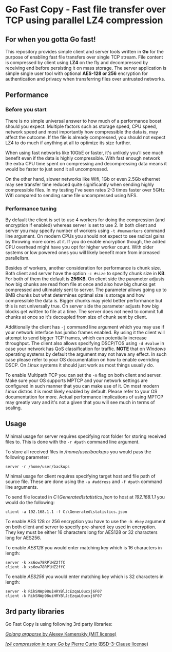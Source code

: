 # Go Fast Copy - Fast file transfer over TCP using parallel LZ4 compression

## For when you gotta Go fast!
This repository provides simple client and server tools written in **Go** for the purpose of enabling fast file transfers over single TCP stream. File content is compressed by client using **LZ4** on the fly and decompressed by receiving end before persisting it on mass storage. The server application is simple single user tool with optional **AES-128 or 256** encryption for authentication and privacy when transferring files over untrusted networks.

## Performance

### Before you start
There is no simple universal answer to how much of a performance boost should you expect. Multiple factors such as storage speed, CPU speed, network speed and most importantly how compressible the data is, may affect the outcome. If the file is already compressed, you should not expect LZ4 to do much if anything at all to optimize its size further.

When using fast networks like 10GbE or faster, it's unlikely you'll see much benefit even if the data is highly compressible. With fast enough network the extra CPU time spent on compressing and decompressing data means it would be faster to just send it all uncompressed.

On the other hand, slower networks like Wifi, 1Gb or even 2.5Gb ethernet may see transfer time reduced quite significantly when sending highly compressible files. In my testing I've seen rates 2-3 times faster over 5GHz Wifi compared to sending same file uncompressed using NFS.

### Performance tuning
By default the client is set to use 4 workers for doing the compression (and encryption if enabled) whereas server is set to use 2. In both client and server you may specify number of workers using `-t #numworkers` command line argument. On modern CPUs you should not expect to see radical gains by throwing more cores at it. If you do enable encryption though, the added CPU overhead might have you opt for higher worker count. With older systems or low powered ones you will likely benefit more from increased parallelism.

Besides of workers, another consideration for performance is chunk size. Both client and server have the option `-c #size` to specify chunk size in **KB**. For both of them the default is **256KB**. On client side the parameter adjusts how big chunks are read from file at once and also how big chunks get compressed and ultimately sent to server. The parameter allows going up to 8MB chunks but what determines optimal size is storage and how compressible the data is. Bigger chunks may yield better performance but this is not universally true. On server side the parameter adjusts how big blocks get written to file at a time. The server does not need to commit full chunks at once so it's decoupled from size of chunk sent by client.

Additionally the client has `-j` command line argument which you may use if your network interface has jumbo frames enabled. By using it the client will attempt to send bigger TCP frames, which can potentially increase throughput. The client also allows specifying DSCP/TOS using `-d #value` in case your network has QoS classification for traffic. **NOTE** that on _Windows_ operating systems by default the argument may not have any effect. In such case please refer to your OS documentation on how to enable overriding DSCP. On _Linux_ systems it should just work as most things usually do.

To enable Multipath TCP you can set the `-m` flag on both client and server. Make sure your OS supports MPTCP 
and your network settings are configured in such manner that you can make use of it. On most modern _Linux_ 
distros it is most likely enabled by default. Please refer to your OS documentation for more. Actual performance 
implications of using MPTCP may greatly vary and it's not a given that you will see much in terms of scaling.

## Usage
Minimal usage for server requires specifying root folder for storing received files to. This is done with the `-r #path` command line argument.

To store all received files in _/home/user/backups_ you would pass the following parameter:
```
server -r /home/user/backups
```

Minimal usage for client requires specifying target host and file path of source file. These are done using the `-a #address` and `-f #path` command line arguments.

To send file located in _C:\Generated\statistics.json_ to host at _192.168.1.1_ you would do the following:
```
client -a 192.168.1.1 -f C:\Generated\statistics.json
```

To enable AES 128 or 256 encryption you have to use the `-k #key` argument on both client and server to specify pre-shared key used in encryption. They key must be either 16 characters long for AES128 or 32 characters long for AES256.

To enable _AES128_ you would enter matching key which is 16 characters in length:
```
server -k xs6ow78RPlHZ2ffC
client -k xs6ow78RPlHZ2ffC
```

To enable _AES256_ you would enter matching key which is 32 characters in length:
```
server -k RikSNWp98uiHRYBlJcEzqaL0ucxj6F07
client -k RikSNWp98uiHRYBlJcEzqaL0ucxj6F07
```

## 3rd party libraries
Go Fast Copy is using following 3rd party libraries:

[_Golang argparse_ by Alexey Kamenskiy (MIT license)](https://github.com/akamensky/argparse)

[_lz4 compression in pure Go_ by Pierre Curto (BSD-3-Clause license)](https://github.com/pierrec/lz4)